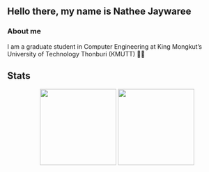 ## Hello there, my name is Nathee Jaywaree

### About me
I am a graduate student in Computer Engineering at King Mongkut’s University of Technology Thonburi (KMUTT) 👨‍🎓


## Stats
<div align="center">
  <img align="center" height="175px" src="https://github-readme-stats.vercel.app/api?username=eltfshr&count_private=true&show_icons=true&theme=algolia&layout=compact" />
  <img align="center" height="175px" src="https://github-readme-stats.vercel.app/api/top-langs/?username=eltfshr&theme=algolia" />
</div>



<!--
**eltfshr/eltfshr** is a ✨ _special_ ✨ repository because its `README.md` (this file) appears on your GitHub profile.

Here are some ideas to get you started:

- 🔭 I’m currently working on ...
- 🌱 I’m currently learning ...
- 👯 I’m looking to collaborate on ...
- 🤔 I’m looking for help with ...
- 💬 Ask me about ...
- 📫 How to reach me: ...
- 😄 Pronouns: ...
- ⚡ Fun fact: ...
-->

